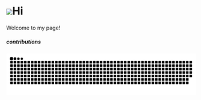 <h1><img src="https://c.tenor.com/ghDyNOQErSkAAAAj/online-covid.gif" width="30"/>Hi</h1>
<p>Welcome to my page! </p> 
<h5> contributions </h5>
<img alt="contribution" src="https://github.com/Aruln3/Aruln3/blob/main/github-contribution-grid-snake.svg" />
